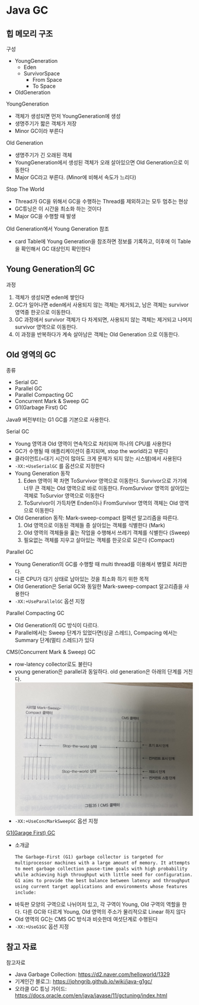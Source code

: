 # Java GC

## 힙 메모리 구조
구성
- YoungGeneration
   - Eden
   - SurvivorSpace 
      - From Space
      - To Space
- OldGeneration

YoungGeneration
- 객체가 생성되면 먼저 YoungGeneration에 생성
- 생명주기가 짧은 객체가 저장
- Minor GC이라 부른다

Old Generation
- 생명주기가 긴 오래된 객체
- YoungGeneration에서 생성된 객체가 오래 살아있으면 Old Generation으로 이동한다
- Major GC라고 부른다. (Minor에 비해서 속도가 느리다)

Stop The World
- Thread가 GC을 위해서 GC을 수행하는 Thread를 제외하고는 모두 멈추는 현상
- GC튜닝은 이 시간을 최소화 하는 것이다
- Major GC을 수행할 때 발생

Old Generation에서 Young Generation 참조
- card Table에 Young Generation을 참조하면 정보를 기록하고, 이후에 이 Table을 확인해서 GC 대상인지 확인한다

## Young Generation의 GC
과정
1. 객체가 생성되면 eden에 쌓인다
2. GC가 일어나면 eden에서 사용되지 않는 객체는 제거되고, 남은 객체는 survivor 영역중 한곳으로 이동한다. 
3. GC 과정에서 survivor 객체가 다 차게되면, 사용되지 않는 객체는 제거되고 나머지 survivor 영역으로 이동한다.
4. 이 과정을 반복하다가 계속 살아남은 객체는 Old Generation 으로 이동한다. 

## Old 영역의 GC
종류
- Serial GC
- Parallel GC
- Parallel Compacting GC
- Concurrent Mark & Sweep GC
- G1(Garbage First) GC

Java9 버전부터는 G1 GC를 기본으로 사용한다.

Serial GC
- Young 영역과 Old 영역이 연속적으로 처리되며 하나의 CPU를 사용한다
- GC가 수행될 때 애플리케이션이 중지되며, stop the world라고 부른다
- 클라이언트(=대기 시간이 많아도 크게 문제가 되지 않는 시스템)에서 사용된다
- `-XX:+UseSerialGC` 를 옵션으로 지정한다
- Young Generation 동작
   1. Eden 영역이 꽉 차면 ToSurvivor 영역으로 이동한다. Survivor으로 가기에 너무 큰 객체는 Old 영역으로 바로 이동한다. FromSurvivor 영역의 살아있는 객체로 ToSurvior 영역으로 이동한다
   2. ToSurvivor이 가득차면 Enden이나 FromSurvivor 영역의 객체는 Old 영역으로 이동한다
- Old Generation 동작: Mark-sweep-compact 컬렉션 알고리즘을 따른다. 
   1. Old 영역으로 이동된 객체들 중 살아있는 객체를 식별한다 (Mark)
   2. Old 영역의 객체들을 훑는 작업을 수행해서 쓰레기 객체를 식별한다 (Sweep)
   3. 필요없는 객체를 지우고 살아있는 객체를 한곳으로 모은다 (Compact)

Parallel GC
- Young Generation의 GC를 수행할 때 multi thread를 이용해서 병렬로 처리한다. 
- 다른 CPU가 대기 상태로 남아있는 것을 최소화 하기 위한 목적
- Old Generation은 Serial GC와 동일한 Mark-sweep-compact 알고리즘을 사용한다
- `-XX:+UseParallelGC` 옵션 지정

Parallel Compacting GC
- Old Generation의 GC 방식이 다르다. 
- Parallel에서는 Sweep 단계가 있었다면(싱글 스레드), Compacing 에서는 Summary 단계(멀티 스레드)가 있다

CMS(Concurrent Mark & Sweep) GC
- row-latency collector로도 불린다
- young generation은 parallel과 동일하다. old generation은 아래의 단계를 거친다. 
   ![cms_collector](/Java/image/CMS_Collector.jpg)
- `-XX:+UseConcMarkSweepGC` 옵션 지정

[G1(Garage First) GC](https://docs.oracle.com/en/java/javase/11/gctuning/garbage-first-g1-garbage-collector1.html#GUID-ED3AB6D3-FD9B-4447-9EDF-983ED2F7A573)
- 소개글
   ```
   The Garbage-First (G1) garbage collector is targeted for multiprocessor machines with a large amount of memory. It attempts to meet garbage collection pause-time goals with high probability while achieving high throughput with little need for configuration. G1 aims to provide the best balance between latency and throughput using current target applications and environments whose features include:
   ```
- 바둑판 모양의 구역으로 나뉘어저 있고, 각 구역이 Young, Old 구역의 역할을 한다. 다른 GC와 다르게 Young, Old 영역의 주소가 물리적으로 Linear 하지 않다
- Old 영역의 GC는 CMS GC 방식과 비슷한데 여섯단계로 수행된다
- `-XX:+UseG1GC` 옵션 지정

## 참고 자료
참고자료
- Java Garbage Collection: https://d2.naver.com/helloworld/1329
- 기계인간 블로그: https://johngrib.github.io/wiki/java-g1gc/
- 오라클 GC 튜닝 가이드: https://docs.oracle.com/en/java/javase/11/gctuning/index.html

